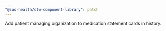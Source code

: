 ```yaml
---
"@zus-health/ctw-component-library": patch
---
```


Add patient managing organization to medication statement cards in history.
